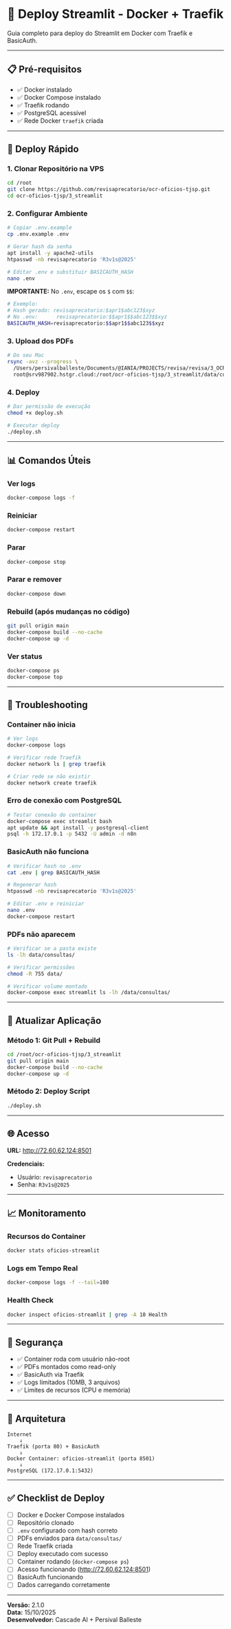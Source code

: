 # 🚀 Deploy Streamlit - Docker + Traefik

Guia completo para deploy do Streamlit em Docker com Traefik e BasicAuth.

---

## 📋 Pré-requisitos

- ✅ Docker instalado
- ✅ Docker Compose instalado
- ✅ Traefik rodando
- ✅ PostgreSQL acessível
- ✅ Rede Docker `traefik` criada

---

## 🎯 Deploy Rápido

### **1. Clonar Repositório na VPS**
```bash
cd /root
git clone https://github.com/revisaprecatorio/ocr-oficios-tjsp.git
cd ocr-oficios-tjsp/3_streamlit
```

### **2. Configurar Ambiente**
```bash
# Copiar .env.example
cp .env.example .env

# Gerar hash da senha
apt install -y apache2-utils
htpasswd -nb revisaprecatorio 'R3v1s@2025'

# Editar .env e substituir BASICAUTH_HASH
nano .env
```

**IMPORTANTE:** No `.env`, escape os `$` com `$$`:
```bash
# Exemplo:
# Hash gerado: revisaprecatorio:$apr1$abc123$xyz
# No .env:      revisaprecatorio:$$apr1$$abc123$$xyz
BASICAUTH_HASH=revisaprecatorio:$$apr1$$abc123$$xyz
```

### **3. Upload dos PDFs**
```bash
# Do seu Mac
rsync -avz --progress \
  /Users/persivalballeste/Documents/@IANIA/PROJECTS/revisa/revisa/3_OCR/data/consultas/ \
  root@srv987902.hstgr.cloud:/root/ocr-oficios-tjsp/3_streamlit/data/consultas/
```

### **4. Deploy**
```bash
# Dar permissão de execução
chmod +x deploy.sh

# Executar deploy
./deploy.sh
```

---

## 📊 Comandos Úteis

### **Ver logs**
```bash
docker-compose logs -f
```

### **Reiniciar**
```bash
docker-compose restart
```

### **Parar**
```bash
docker-compose stop
```

### **Parar e remover**
```bash
docker-compose down
```

### **Rebuild (após mudanças no código)**
```bash
git pull origin main
docker-compose build --no-cache
docker-compose up -d
```

### **Ver status**
```bash
docker-compose ps
docker-compose top
```

---

## 🔧 Troubleshooting

### **Container não inicia**
```bash
# Ver logs
docker-compose logs

# Verificar rede Traefik
docker network ls | grep traefik

# Criar rede se não existir
docker network create traefik
```

### **Erro de conexão com PostgreSQL**
```bash
# Testar conexão do container
docker-compose exec streamlit bash
apt update && apt install -y postgresql-client
psql -h 172.17.0.1 -p 5432 -U admin -d n8n
```

### **BasicAuth não funciona**
```bash
# Verificar hash no .env
cat .env | grep BASICAUTH_HASH

# Regenerar hash
htpasswd -nb revisaprecatorio 'R3v1s@2025'

# Editar .env e reiniciar
nano .env
docker-compose restart
```

### **PDFs não aparecem**
```bash
# Verificar se a pasta existe
ls -lh data/consultas/

# Verificar permissões
chmod -R 755 data/

# Verificar volume montado
docker-compose exec streamlit ls -lh /data/consultas/
```

---

## 🔄 Atualizar Aplicação

### **Método 1: Git Pull + Rebuild**
```bash
cd /root/ocr-oficios-tjsp/3_streamlit
git pull origin main
docker-compose build --no-cache
docker-compose up -d
```

### **Método 2: Deploy Script**
```bash
./deploy.sh
```

---

## 🌐 Acesso

**URL:** http://72.60.62.124:8501

**Credenciais:**
- Usuário: `revisaprecatorio`
- Senha: `R3v1s@2025`

---

## 📈 Monitoramento

### **Recursos do Container**
```bash
docker stats oficios-streamlit
```

### **Logs em Tempo Real**
```bash
docker-compose logs -f --tail=100
```

### **Health Check**
```bash
docker inspect oficios-streamlit | grep -A 10 Health
```

---

## 🔐 Segurança

- ✅ Container roda com usuário não-root
- ✅ PDFs montados como read-only
- ✅ BasicAuth via Traefik
- ✅ Logs limitados (10MB, 3 arquivos)
- ✅ Limites de recursos (CPU e memória)

---

## 📝 Arquitetura

```
Internet
    ↓
Traefik (porta 80) + BasicAuth
    ↓
Docker Container: oficios-streamlit (porta 8501)
    ↓
PostgreSQL (172.17.0.1:5432)
```

---

## ✅ Checklist de Deploy

- [ ] Docker e Docker Compose instalados
- [ ] Repositório clonado
- [ ] `.env` configurado com hash correto
- [ ] PDFs enviados para `data/consultas/`
- [ ] Rede Traefik criada
- [ ] Deploy executado com sucesso
- [ ] Container rodando (`docker-compose ps`)
- [ ] Acesso funcionando (http://72.60.62.124:8501)
- [ ] BasicAuth funcionando
- [ ] Dados carregando corretamente

---

**Versão:** 2.1.0  
**Data:** 15/10/2025  
**Desenvolvedor:** Cascade AI + Persival Balleste
